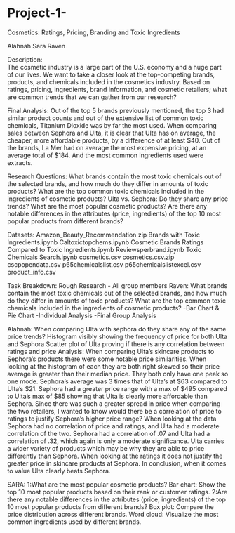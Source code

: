 # Project-1-
Cosmetics: Ratings, Pricing, Branding and Toxic Ingredients

Alahnah
Sara
Raven

Description:  
The cosmetic industry is a large part of the U.S. economy and a huge part of our lives. We want to take a closer look at the top-competing brands, products, and chemicals included in the cosmetics industry. Based on ratings, pricing, ingredients, brand information,  and cosmetic retailers; what are common trends that we can gather from our research?

Final Analysis:
Out of the top 5 brands previously mentioned, the top 3 had similar product counts and out of the extensive list of common toxic chemicals, Titanium Dioxide was by far the most used. When comparing sales between Sephora and Ulta, it is clear that Ulta has on average, the cheaper, more affordable products, by a difference of at least $40. Out of the brands, La Mer had on average the most expensive pricing, at an average total of $184. And the most common ingredients used were extracts.

Research Questions: 
What brands contain the most toxic chemicals out of the selected brands, and how much do they differ in amounts of toxic products?
What are the top common toxic chemicals included in the ingredients of cosmetic products?
Ulta vs. Sephora: Do they share any price trends?
What are the most popular cosmetic products?
Are there any notable differences in the attributes (price, ingredients) of the top 10 most popular products from different brands?

Datasets:
Amazon_Beauty_Recommendation.zip
Brands with Toxic Ingredients.ipynb
Caltoxictopchems.ipynb
Cosmetic Brands Ratings Compared to Toxic Ingredients.ipynb
Reviewsperbrand.ipynb
Toxic Chemicals Search.ipynb
cosmetics.csv
cosmetics.csv.zip
cscpopendata.csv
p65chemicalslist.csv
p65chemicalslistexcel.csv
product_info.csv

Task Breakdown:
Rough Research - All group members
Raven:
What brands contain the most toxic chemicals out of the selected brands, and how much do they differ in amounts of toxic products?
What are the top common toxic chemicals included in the ingredients of cosmetic products?
-Bar Chart & Pie Chart
-Individual Analysis
-Final Group Analysis

Alahnah:
When comparing Ulta with sephora do they share any of the same price trends?
Histogram visibly showing the frequency of price for both Ulta and Sephora
Scatter plot of Ulta proving if there is any correlation between ratings and price 
Analysis:
When comparing Ulta’s skincare products to Sephora’s products there were some notable price similarities. When looking at the histogram of each they are both right skewed so their price average is greater than their median price. They both only have one peak so one mode. Sephora’s average was 3 times that of Ulta’s at $63 compared to Ulta’s $21. Sephora had a greater price range with a max of $495 compared to Ulta’s max of $85 showing that Ulta is clearly more affordable than Sephora.
Since there was such a greater spread in price when comparing the two retailers, I wanted to know would there be a correlation of price to ratings to justify Sephora’s higher price range? When looking at the data Sephora had no correlation of price and ratings, and Ulta had a moderate correlation of the two. Sephora had a correlation of .07 and Ulta had a correlation of .32, which again is only a moderate significance.
Ulta carries a wider variety of products which may be why they are able to price differently than Sephora. When looking at the ratings it does not justify the greater price in skincare products at Sephora. In conclusion, when it comes to value Ulta clearly beats Sephora.


SARA:
1:What are the most popular cosmetic products?
 Bar chart: Show the top 10 most popular products based on their rank or customer ratings.
2:Are there any notable differences in the attributes (price, ingredients) of the top 10 most popular products from different brands?
Box plot: Compare the price distribution across different brands.
Word cloud: Visualize the most common ingredients used by different brands.
